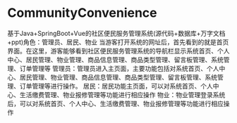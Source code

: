 # CommunityConvenience
基于Java+SpringBoot+Vue的社区便民服务管理系统(源代码+数据库+万字文档+ppt)角色：管理员、居民、物业  当游客打开系统的网址后，首先看到的就是首页界面。在这里，游客能够看到社区便民服务管理系统的导航栏显示系统首页、个人中心、居民管理、物业管理、商品信息管理、商品类型管理、留言板管理、系统管理、订单管理等  管理员：管理员进入主页面，主要功能包括对系统首页、个人中心、居民管理、物业管理、商品信息管理、商品类型管理、留言板管理、系统管理、订单管理等进行操作。  居民：居民功能主页面，可以对系统首页、个人中心、生活缴费管理、物业报修管理等功能进行相应操作  物业：物业管理登录系统后，可以对系统首页、个人中心、生活缴费管理、物业报修管理等功能进行相应操作
